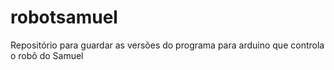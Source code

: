 robotsamuel
===========

Repositório para guardar as versões do programa para arduino que controla o robô do Samuel

